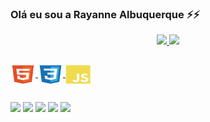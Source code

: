 ### Olá eu sou a Rayanne Albuquerque ⚡⚡

<div align="center">
  <a href="https://github.com/rayoalbuqrq">
  <img height="150em" src="https://github-readme-stats.vercel.app/api?username=rayoalbuqrq&show_icons=true&theme=tokyonight&include_all_commits=true&count_private=true"/>
  <img height="150em" src="https://github-readme-stats.vercel.app/api/top-langs/?username=rayoalbuqrq&layout=compact&langs_count=7&theme=tokyonight"/>
</div>

  ##
  
  
   <img align="center" alt="Rayo-HTML" height="30" width="40" src="https://raw.githubusercontent.com/devicons/devicon/master/icons/html5/html5-original.svg">
   <img align="center" alt="Rayo-CSS" height="30" width="40" src="https://raw.githubusercontent.com/devicons/devicon/master/icons/css3/css3-original.svg">
   <img align="center" alt="Rayo-Js" height="30" width="40" src="https://raw.githubusercontent.com/devicons/devicon/master/icons/javascript/javascript-plain.svg">
            
          
  ##
  
  <a href="https://instagram.com/rayoalbuqrq" target="_blank"><img src="https://img.shields.io/badge/-Instagram-%23E4405F?style=for-the-badge&logo=instagram&logoColor=white" target="_blank"></a>
   <a href="https://www.linkedin.com/in/rayanne-albuquerque2512" target="_blank"><img src="https://img.shields.io/badge/-LinkedIn-%230077B5?style=for-the-badge&logo=linkedin&logoColor=white" target="_blank"></a> 
  <a href = "mailto:rayanne.albuqrq@gmail.com"><img src="https://img.shields.io/badge/-Gmail-%23333?style=for-the-badge&logo=gmail&logoColor=white" target="_blank"></a>
   <a href="https://t.me/rayoalbuqrq" target="_blank"><img src="https://img.shields.io/badge/Telegram-2CA5E0?style=for-the-badge&logo=telegram&logoColor=white" target="_blank"></a> 
   <a href="https://twitter.com/rayocode" target="_blank"><img src="https://img.shields.io/badge/Twitter-1DA1F2?style=for-the-badge&logo=twitter&logoColor=white"></a> 
